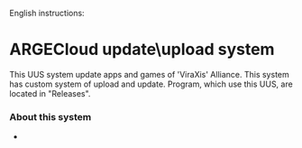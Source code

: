 English instructions:
 # ARGECloud update\upload system
 This UUS system update apps and games of 'ViraXis' Alliance.
 This system has custom system of upload and update. Program, which use this UUS, are located in "Releases".
### About this system
 - 
